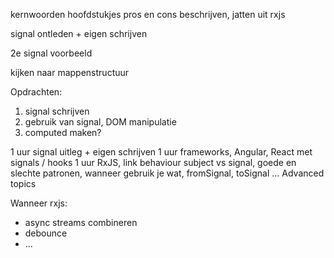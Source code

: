 kernwoorden hoofdstukjes
pros en cons beschrijven, jatten uit rxjs

signal ontleden + eigen schrijven

2e signal voorbeeld

kijken naar mappenstructuur

Opdrachten:

1. signal schrijven
2. gebruik van signal, DOM manipulatie
3. computed maken?

1 uur signal uitleg + eigen schrijven
1 uur frameworks, Angular, React met signals / hooks
1 uur RxJS, link behaviour subject vs signal, goede en slechte patronen, wanneer gebruik je wat, fromSignal, toSignal ...
Advanced topics

Wanneer rxjs:

- async streams combineren
- debounce
- ...
